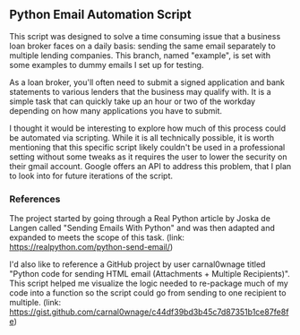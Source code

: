 ## Python Email Automation Script

This script was designed to solve a time consuming issue that a business loan broker faces on a daily basis: sending the same email separately to multiple lending companies.  This branch, named "example", is set with some examples to dummy emails I set up for testing.

As a loan broker, you'll often need to submit a signed application and bank statements to various lenders that the business may qualify with.  It is a simple task that can quickly take up an hour or two of the workday depending on how many applications you have to submit.

I thought it would be interesting to explore how much of this process could be automated via scripting.  While it is all technically possible, it is worth mentioning that this specific script likely couldn't be used in a professional setting without some tweaks as it requires the user to lower the security on their gmail account.  Google offers an API to address this problem, that I plan to look into for future iterations of the script.



### References

The project started by going through a Real Python article by Joska de Langen called "Sending Emails With Python" and was then adapted and expanded to meets the scope of this task.  (link: https://realpython.com/python-send-email/)
  
I'd also like to reference a GitHub project by user carnal0wnage titled "Python code for sending HTML email (Attachments + Multiple Recipients)".  This script helped me visualize the logic needed to re-package much of my code into a function so the script could go from sending to one recipient to multiple. (link: https://gist.github.com/carnal0wnage/c44df39bd3b45c7d87351b1ce87fe8fe)

